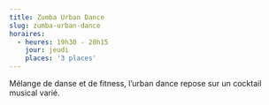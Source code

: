 ```yaml
---
title: Zumba Urban Dance
slug: zumba-urban-dance
horaires:
  - heures: 19h30 - 20h15
    jour: jeudi
    places: '3 places'
---
```

Mélange de danse et de fitness, l’urban dance repose sur un cocktail musical varié.
